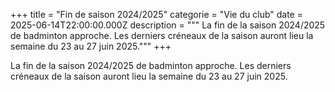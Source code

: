 +++
title = "Fin de saison 2024/2025"
categorie = "Vie du club"
date = 2025-06-14T22:00:00.000Z
description = """
La fin de la saison 2024/2025 de badminton approche. 
Les derniers créneaux de la saison auront lieu la semaine du 23 au 27 juin 2025."""
+++

La fin de la saison 2024/2025 de badminton approche. Les derniers créneaux de la saison auront lieu la semaine du 23 au 27 juin 2025.
